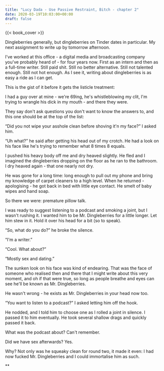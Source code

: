 ```yaml
---
title: "Lucy Dada - Use Passive Restraint, Bitch - chapter 2"
date: 2020-03-19T10:03:00+00:00
draft: false
---
```


{{< book_cover >}}


Dingleberries generally, but dingleberries on Tinder dates in particular. My next assignment to write up by tomorrow afternoon.

I've worked at this office - a digital media and broadcasting company you've probably heard of - for four years now. First as an intern and then as a full-time writer. Still paid shit. Still no better alternative. Still not talented enough. Still not hot enough. As I see it, writing about dingleberries is as easy a ride as I can get.

This is the gist of it before it gets the listicle treatment:

I had a guy over at mine - we're 69ing, he's whistleblowing my clit, I'm trying to wrangle his dick in my mouth - and there they were.

They say don't ask questions you don't want to know the answers to, and this one should be at the top of the list:

“Did you not wipe your asshole clean before shoving it'n my face?” I asked him.

“Uh what?” he said after getting his head out of my crotch. He had a look on his face like he's trying to remember what 8 times 8 equals.

I pushed his heavy body off me and dry heaved slightly. He fled and I imagined the dingleberries dropping on the floor as he ran to the bathroom. I dry heaved again - that one nearly not dry.

He was gone for a long time: long enough to pull out my phone and bring my knowledge of carpet cleaners to a high level. When he returned - apologising - he got back in bed with little eye contact. He smelt of baby wipes and hand soap.

So there we were: premature pillow talk.

I was ready to suggest listening to a podcast and smoking a joint, but I wasn't rushing it. I wanted him to be Mr. Dingleberries for a little longer. Let him stew in it. Hold it over his head for a bit (so to speak).

“So, what do you do?” he broke the silence.

“I'm a writer.”

“Cool. What about?”

“Mostly sex and dating.”

The sunken look on his face was kind of endearing. That was the face of someone who realised then and there that I might write about this very moment, and oh if that were true, so long as people breathe and eyes can see he'll be known as Mr. Dingleberries.

He wasn't wrong - he exists as Mr. Dingleberries in your head now too.

“You want to listen to a podcast?” I asked letting him off the hook.

He nodded, and I told him to choose one as I rolled a joint in silence. I passed it to him eventually. He took several shallow drags and quickly passed it back.

What was the podcast about? Can't remember.

Did we have sex afterwards? Yes.

Why? Not only was he squeaky clean for round two, it made it even: I had now fucked Mr. Dingleberries and I could immortalise him as such.

**

